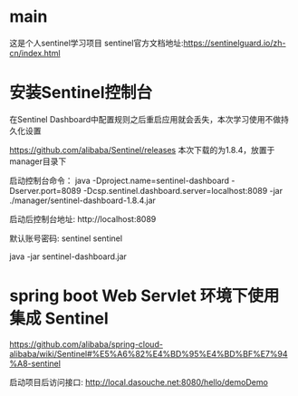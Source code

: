 # main

这是个人sentinel学习项目 sentinel官方文档地址:https://sentinelguard.io/zh-cn/index.html

# 安装Sentinel控制台

在Sentinel Dashboard中配置规则之后重启应用就会丢失，本次学习使用不做持久化设置

https://github.com/alibaba/Sentinel/releases
本次下载的为1.8.4，放置于manager目录下

启动控制台命令： java  -Dproject.name=sentinel-dashboard   -Dserver.port=8089  -Dcsp.sentinel.dashboard.server=localhost:8089 -jar ./manager/sentinel-dashboard-1.8.4.jar

启动后控制台地址:
http://localhost:8089

默认账号密码:
sentinel
sentinel

java -jar sentinel-dashboard.jar

# spring boot Web Servlet 环境下使用 集成 Sentinel

https://github.com/alibaba/spring-cloud-alibaba/wiki/Sentinel#%E5%A6%82%E4%BD%95%E4%BD%BF%E7%94%A8-sentinel

启动项目后访问接口:
http://local.dasouche.net:8080/hello/demoDemo



